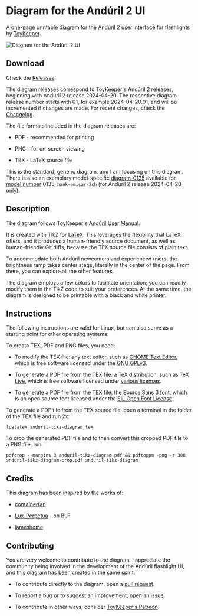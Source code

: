 # Diagram for the Andúril 2 UI

A one-page printable diagram for the
[Andúril 2](https://github.com/ToyKeeper/anduril) user interface for flashlights
by [ToyKeeper](https://github.com/ToyKeeper).

![Diagram for the Andúril 2 UI](https://github.com/dirtydancing/anduril-tikz-diagram/releases/latest/download/anduril-tikz-diagram.png "Andúril 2 UI")

## Download

Check the
[Releases](https://github.com/dirtydancing/anduril-tikz-diagram/releases).

The diagram releases correspond to ToyKeeper's Andúril 2 releases, beginning
with Andúril 2 release 2024-04-20. The respective diagram release number starts
with 01, for example 2024-04-20.01, and will be incremented if changes are made.
For recent changes, check the [Changelog](CHANGELOG.md).

The file formats included in the diagram releases are:

- PDF - recommended for printing

- PNG - for on-screen viewing

- TEX - LaTeX source file

This is the standard, generic diagram, and I am focusing on this diagram.
There is also an exemplary model-specific
[diagram-0135](https://github.com/dirtydancing/anduril-tikz-diagram-0135)
available for
[model number](https://github.com/ToyKeeper/anduril/blob/trunk/MODELS)
0135, `hank-emisar-2ch` (for Andúril 2 release 2024-04-20 only).

## Description

The diagram follows ToyKeeper's
[Andúril User Manual](https://github.com/ToyKeeper/anduril/blob/trunk/docs/anduril-manual.md).

It is created with [TikZ](https://github.com/pgf-tikz/pgf) for
[LaTeX](https://www.latex-project.org/). This leverages the flexibility that
LaTeX offers, and it produces a human-friendly source document, as well as
human-friendly Git diffs, because the TEX source file consists of plain text.

To accommodate both Andúril newcomers and experienced users, the brightness ramp
takes center stage, literally in the center of the page. From there, you can
explore all the other features.

The diagram employs a few colors to facilitate orientation; you can readily
modify them in the TikZ code to suit your preferences. At the same time, the
diagram is designed to be printable with a black and white printer.

## Instructions

The following instructions are valid for Linux, but can also serve as a
starting point for other operating systems.

To create TEX, PDF and PNG files, you need:

- To modify the TEX file: any text editor, such as
[GNOME Text Editor](https://apps.gnome.org/en/TextEditor/), which is free
software licensed under the
[GNU GPLv3](https://www.gnu.org/licenses/gpl-3.0.en.html).

- To generate a PDF file from the TEX file: a TeX distribution, such as
[TeX Live](https://tug.org/texlive/), which is free software licensed under
[various licenses](https://tug.org/texlive/copying.html).

- To generate a PDF file from the TEX file: the
[Source Sans 3](https://fonts.google.com/specimen/Source+Sans+3) font, which is
an open source font licensed under the
[SIL Open Font License](https://openfontlicense.org/).

To generate a PDF file from the TEX source file, open a terminal in the folder
of the TEX file and run 2x:

`lualatex anduril-tikz-diagram.tex`

To crop the generated PDF file and to then convert this cropped PDF file to
a PNG file, run:

`pdfcrop --margins 3 anduril-tikz-diagram.pdf && pdftoppm -png -r 300 anduril-tikz-diagram-crop.pdf anduril-tikz-diagram`

## Credits

This diagram has been inspired by the works of:

- [containerfan](https://github.com/containerfan/anduril2-diagrams)

- [Lux-Perpetua](https://budgetlightforum.com/t/anduril-2-ui-diagrams-generic-lumintop-sofirn/65927) - on BLF

- [jameshome](https://github.com/jameshome/anduril-guide)

## Contributing

You are very welcome to contribute to the diagram. I appreciate the community
being involved in the development of the Andúril flashlight UI, and this
diagram has been created in the same spirit.

- To contribute directly to the diagram, open a
[pull request](https://github.com/dirtydancing/anduril-tikz-diagram/pulls).

- To report a bug or to suggest an improvement, open an
[issue](https://github.com/dirtydancing/anduril-tikz-diagram/issues).

- To contribute in other ways, consider
[ToyKeeper's Patreon](https://www.patreon.com/ToyKeeper).

